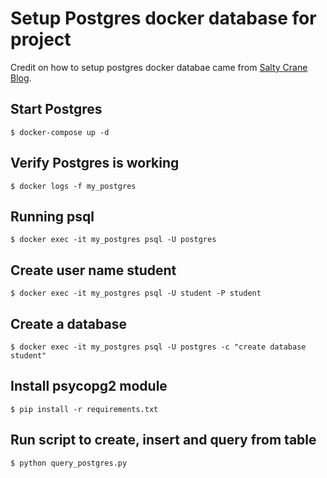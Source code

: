 # Setup Postgres docker database for project

Credit on how to setup postgres docker databae came from [Salty Crane Blog](https://www.saltycrane.com/blog/2019/01/how-run-postgresql-docker-mac-local-development/).

## Start Postgres
`$ docker-compose up -d`

## Verify Postgres is working
`$ docker logs -f my_postgres`

## Running psql
`$ docker exec -it my_postgres psql -U postgres`

## Create user name student
`$ docker exec -it my_postgres psql -U student -P student`

## Create a database
`$ docker exec -it my_postgres psql -U postgres -c "create database student"`

## Install psycopg2 module
`$ pip install -r requirements.txt`

## Run script to create, insert and query from table
`$ python query_postgres.py`

